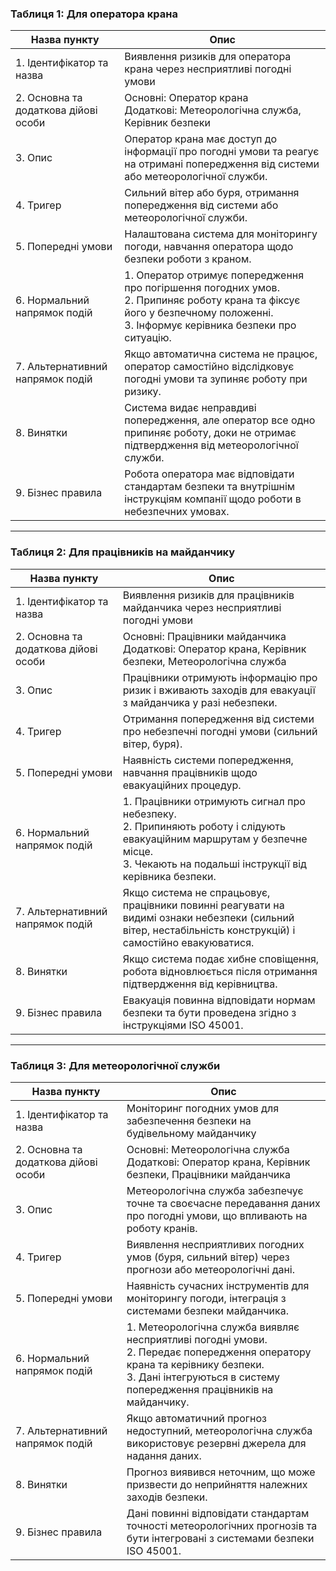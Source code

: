 ### Таблиця 1: Для оператора крана

| Назва пункту                             | Опис                                                     |
|------------------------------------------|----------------------------------------------------------|
| 1. Ідентифікатор та назва                | Виявлення ризиків для оператора крана через несприятливі погодні умови |
| 2. Основна та додаткова дійові особи      | Основні: Оператор крана<br>Додаткові: Метеорологічна служба, Керівник безпеки |
| 3. Опис                                  | Оператор крана має доступ до інформації про погодні умови та реагує на отримані попередження від системи або метеорологічної служби. |
| 4. Тригер                                | Сильний вітер або буря, отримання попередження від системи або метеорологічної служби. |
| 5. Попередні умови                       | Налаштована система для моніторингу погоди, навчання оператора щодо безпеки роботи з краном. |
| 6. Нормальний напрямок подій             | 1. Оператор отримує попередження про погіршення погодних умов.<br>2. Припиняє роботу крана та фіксує його у безпечному положенні.<br>3. Інформує керівника безпеки про ситуацію. |
| 7. Альтернативний напрямок подій         | Якщо автоматична система не працює, оператор самостійно відслідковує погодні умови та зупиняє роботу при ризику. |
| 8. Винятки                               | Система видає неправдиві попередження, але оператор все одно припиняє роботу, доки не отримає підтвердження від метеорологічної служби. |
| 9. Бізнес правила                        | Робота оператора має відповідати стандартам безпеки та внутрішнім інструкціям компанії щодо роботи в небезпечних умовах. |

---

### Таблиця 2: Для працівників на майданчику

| Назва пункту                             | Опис                                                     |
|------------------------------------------|----------------------------------------------------------|
| 1. Ідентифікатор та назва                | Виявлення ризиків для працівників майданчика через несприятливі погодні умови |
| 2. Основна та додаткова дійові особи      | Основні: Працівники майданчика<br>Додаткові: Оператор крана, Керівник безпеки, Метеорологічна служба |
| 3. Опис                                  | Працівники отримують інформацію про ризик і вживають заходів для евакуації з майданчика у разі небезпеки. |
| 4. Тригер                                | Отримання попередження від системи про небезпечні погодні умови (сильний вітер, буря). |
| 5. Попередні умови                       | Наявність системи попередження, навчання працівників щодо евакуаційних процедур. |
| 6. Нормальний напрямок подій             | 1. Працівники отримують сигнал про небезпеку.<br>2. Припиняють роботу і слідують евакуаційним маршрутам у безпечне місце.<br>3. Чекають на подальші інструкції від керівника безпеки. |
| 7. Альтернативний напрямок подій         | Якщо система не спрацьовує, працівники повинні реагувати на видимі ознаки небезпеки (сильний вітер, нестабільність конструкцій) і самостійно евакуюватися. |
| 8. Винятки                               | Якщо система подає хибне сповіщення, робота відновлюється після отримання підтвердження від керівництва. |
| 9. Бізнес правила                        | Евакуація повинна відповідати нормам безпеки та бути проведена згідно з інструкціями ISO 45001. |

---

### Таблиця 3: Для метеорологічної служби

| Назва пункту                             | Опис                                                     |
|------------------------------------------|----------------------------------------------------------|
| 1. Ідентифікатор та назва                | Моніторинг погодних умов для забезпечення безпеки на будівельному майданчику |
| 2. Основна та додаткова дійові особи      | Основні: Метеорологічна служба<br>Додаткові: Оператор крана, Керівник безпеки, Працівники майданчика |
| 3. Опис                                  | Метеорологічна служба забезпечує точне та своєчасне передавання даних про погодні умови, що впливають на роботу кранів. |
| 4. Тригер                                | Виявлення несприятливих погодних умов (буря, сильний вітер) через прогнози або метеорологічні дані. |
| 5. Попередні умови                       | Наявність сучасних інструментів для моніторингу погоди, інтеграція з системами безпеки майданчика. |
| 6. Нормальний напрямок подій             | 1. Метеорологічна служба виявляє несприятливі погодні умови.<br>2. Передає попередження оператору крана та керівнику безпеки.<br>3. Дані інтегруються в систему попередження працівників на майданчику. |
| 7. Альтернативний напрямок подій         | Якщо автоматичний прогноз недоступний, метеорологічна служба використовує резервні джерела для надання даних. |
| 8. Винятки                               | Прогноз виявився неточним, що може призвести до неприйняття належних заходів безпеки. |
| 9. Бізнес правила                        | Дані повинні відповідати стандартам точності метеорологічних прогнозів та бути інтегровані з системами безпеки ISO 45001. |

